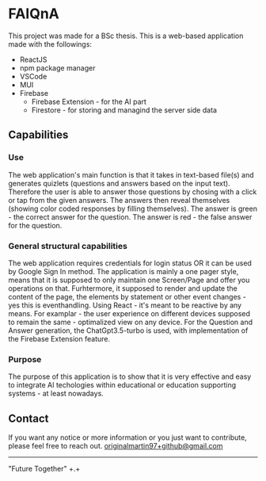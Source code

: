 # FAIQnA

This project was made for a BSc thesis.
This is a web-based application made with the followings:
- ReactJS
- npm package manager
- VSCode
- MUI
- Firebase
  - Firebase Extension - for the AI part
  - Firestore - for storing and managind the server side data

## Capabilities

### Use
The web application's main function is that it takes in text-based file(s) and generates quizlets (questions and answers based on the input text).
Therefore the user is able to answer those questions by chosing with a click or tap from the given answers. The answers then reveal themselves (showing color coded responses by filling themselves).
The answer is green - the correct answer for the question.
The answer is red - the false answer for the question.

### General structural capabilities
The web application requires credentials for login status OR it can be used by Google Sign In method.
The application is mainly a one pager style, means that it is supposed to only maintain one Screen/Page and offer you operations on that.
Furhtermore, it supposed to render and update the content of the page, the elements by statement or other event changes - yes this is eventhandling.
Using React - it's meant to be reactive by any means. For examplar - the user experience on different devices supposed to remain the same - optimalized view on any device.
For the Question and Answer generation, the ChatGpt3.5-turbo is used, with implementation of the Firebase Extension feature.

### Purpose
The purpose of this application is to show that it is very effective and easy to integrate AI techologies within educational or education supporting systems - at least nowadays.

## Contact

If you want any notice or more information or you just want to contribute, please feel free to reach out.
originalmartin97+github@gmail.com
___
"Future Together"
+.+
